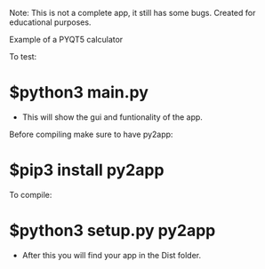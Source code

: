 Note: This is not a complete app, it still has some bugs. Created for educational purposes.

Example of a PYQT5 calculator

To test:

  # $python3 main.py 
  
  - This will show the gui and funtionality of the app.

Before compiling make sure to have py2app:

  # $pip3 install py2app
  
To compile:

  # $python3 setup.py py2app
  
  - After this you will find your app in the Dist folder.
  
  
